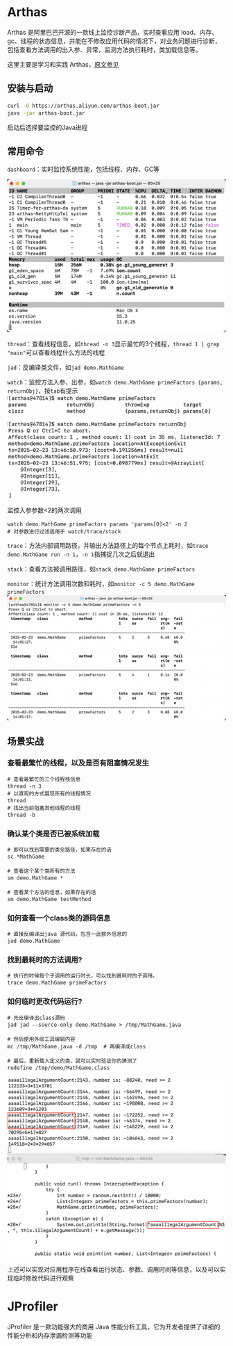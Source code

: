 # Arthas

Arthas 是阿里巴巴开源的一款线上监控诊断产品，实时查看应用 load、内存、gc、线程的状态信息，并能在不修改应用代码的情况下，对业务问题进行诊断，包括查看方法调用的出入参、异常，监测方法执行耗时，类加载信息等。  

这里主要是学习和实践 Arthas，[原文参见](https://arthas.aliyun.com/doc/)

## 安装与启动

```sh
curl -O https://arthas.aliyun.com/arthas-boot.jar
java -jar arthas-boot.jar
```

启动后选择要监控的Java进程

## 常用命令

`dashboard`：实时监控系统性能，包括线程、内存、GC等

![](../../images/arthas/dashboard.png)

`thread`：查看线程信息，如`thread -n 3`显示最忙的3个线程，`thread 1 | grep "main"`可以查看线程什么方法的线程

`jad`：反编译类文件，如`jad demo.MathGame`

`watch`：监控方法入参、出参，如`watch demo.MathGame primeFactors {params, returnObj}`，按`tab`有提示
![](../../images/arthas/watch.png)

监控入参参数<2的两次调用
```shell
watch demo.MathGame primeFactors params 'params[0]<2' -n 2
# 对参数进行过滤适用于 watch/trace/stack
```

`trace`：方法内部调用路径，并输出方法路径上的每个节点上耗时，如`trace demo.MathGame run -n 1`，`-n 1`指捕捉几次之后就退出

`stack`：查看方法被调用路径，如`stack demo.MathGame primeFactors`

`monitor`：统计方法调用次数和耗时，如`monitor -c 5 demo.MathGame primeFactors`
![](../../images/arthas/monitor.png)

## 场景实战

### 查看最繁忙的线程，以及是否有阻塞情况发生
```shell
# 查看最繁忙的三个线程栈信息
thread -n 3
# 以直观的方式展现所有的线程情况
thread
# 找出当前阻塞其他线程的线程
thread -b
```

### 确认某个类是否已被系统加载
```shell
# 即可以找到需要的类全路径，如果存在的话
sc *MathGame

# 查看这个某个类所有的方法
sm demo.MathGame *

# 查看某个方法的信息，如果存在的话
sm demo.MathGame testMethod  
```

### 如何查看一个class类的源码信息
```shell
# 直接反编译出java 源代码，包含一此额外信息的
jad demo.MathGame
```

### 找到最耗时的方法调用?
```shell
# 执行的时候每个子调用的运行时长，可以找到最耗时的子调用。
trace demo.MathGame primeFactors
```

### 如何临时更改代码运行?
```shell
# 先反编译出class源码
jad jad --source-only demo.MathGame > /tmp/MathGame.java  

# 然后使用外部工具编辑内容
mc /tmp/MathGame.java -d /tmp  # 再编译成class

# 最后，重新载入定义的类，就可以实时验证你的猜测了
redefine /tmp/demo/MathGame.class
```
![](../../images/arthas/images-2025-02-23-14-44-18.png)


上述可以实现对应用程序在线查看运行状态、参数、调用时间等信息，以及可以实现临时修改代码进行观察

# JProfiler

JProfiler 是一款功能强大的商用 Java 性能分析工具，它为开发者提供了详细的性能分析和内存泄漏检测等功能